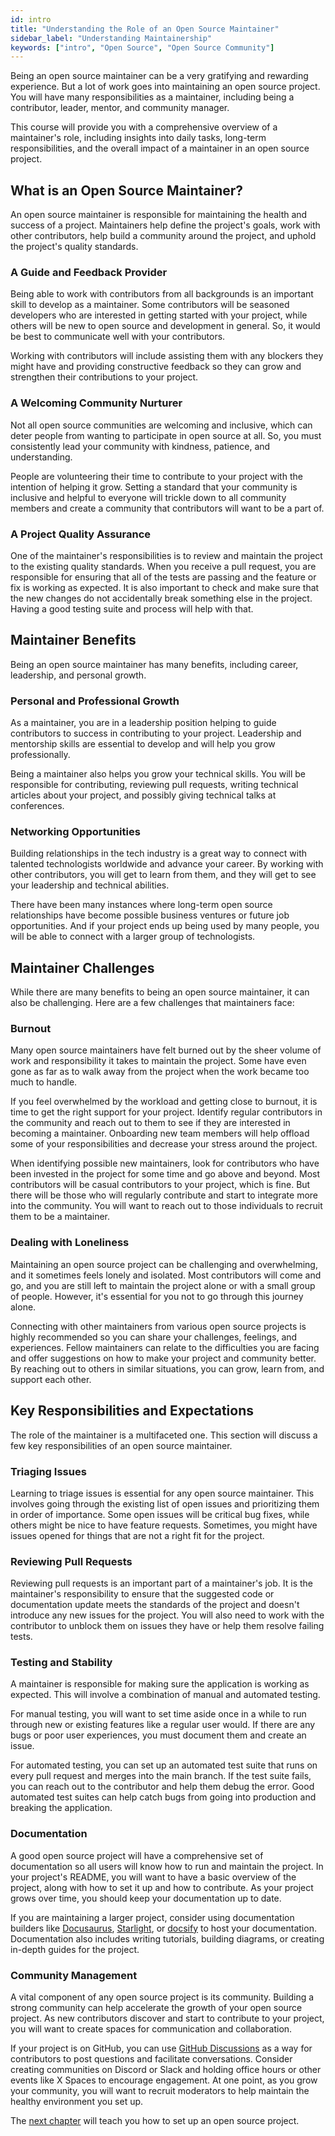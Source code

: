 ```yaml
---
id: intro
title: "Understanding the Role of an Open Source Maintainer"
sidebar_label: "Understanding Maintainership"
keywords: ["intro", "Open Source", "Open Source Community"]
---
```


Being an open source maintainer can be a very gratifying and rewarding experience. But a lot of work goes into maintaining an open source project. You will have many responsibilities as a maintainer, including being a contributor, leader, mentor, and community manager.

This course will provide you with a comprehensive overview of a maintainer's role, including insights into daily tasks, long-term responsibilities, and the overall impact of a maintainer in an open source project.

## What is an Open Source Maintainer?

An open source maintainer is responsible for maintaining the health and success of a project. Maintainers help define the project's goals, work with other contributors, help build a community around the project, and uphold the project's quality standards.

### A Guide and Feedback Provider

Being able to work with contributors from all backgrounds is an important skill to develop as a maintainer. Some contributors will be seasoned developers who are interested in getting started with your project, while others will be new to open source and development in general. So, it would be best to communicate well with your contributors.

Working with contributors will include assisting them with any blockers they might have and providing constructive feedback so they can grow and strengthen their contributions to your project.

### A Welcoming Community Nurturer

Not all open source communities are welcoming and inclusive, which can deter people from wanting to participate in open source at all. So, you must consistently lead your community with kindness, patience, and understanding.

People are volunteering their time to contribute to your project with the intention of helping it grow. Setting a standard that your community is inclusive and helpful to everyone will trickle down to all community members and create a community that contributors will want to be a part of.

### A Project Quality Assurance

One of the maintainer's responsibilities is to review and maintain the project to the existing quality standards. When you receive a pull request, you are responsible for ensuring that all of the tests are passing and the feature or fix is working as expected. It is also important to check and make sure that the new changes do not accidentally break something else in the project. Having a good testing suite and process will help with that.

## Maintainer Benefits

Being an open source maintainer has many benefits, including career, leadership, and personal growth.

### Personal and Professional Growth

As a maintainer, you are in a leadership position helping to guide contributors to success in contributing to your project. Leadership and mentorship skills are essential to develop and will help you grow professionally.

Being a maintainer also helps you grow your technical skills. You will be responsible for contributing, reviewing pull requests, writing technical articles about your project, and possibly giving technical talks at conferences.

### Networking Opportunities

Building relationships in the tech industry is a great way to connect with talented technologists worldwide and advance your career. By working with other contributors, you will get to learn from them, and they will get to see your leadership and technical abilities.

There have been many instances where long-term open source relationships have become possible business ventures or future job opportunities. And if your project ends up being used by many people, you will be able to connect with a larger group of technologists.

## Maintainer Challenges

While there are many benefits to being an open source maintainer, it can also be challenging. Here are a few challenges that maintainers face:

### Burnout

Many open source maintainers have felt burned out by the sheer volume of work and responsibility it takes to maintain the project. Some have even gone as far as to walk away from the project when the work became too much to handle.

If you feel overwhelmed by the workload and getting close to burnout, it is time to get the right support for your project. Identify regular contributors in the community and reach out to them to see if they are interested in becoming a maintainer. Onboarding new team members will help offload some of your responsibilities and decrease your stress around the project.

When identifying possible new maintainers, look for contributors who have been invested in the project for some time and go above and beyond. Most contributors will be casual contributors to your project, which is fine. But there will be those who will regularly contribute and start to integrate more into the community. You will want to reach out to those individuals to recruit them to be a maintainer.

### Dealing with Loneliness

Maintaining an open source project can be challenging and overwhelming, and it sometimes feels lonely and isolated. Most contributors will come and go, and you are still left to maintain the project alone or with a small group of people. However, it's essential for you not to go through this journey alone.

Connecting with other maintainers from various open source projects is highly recommended so you can share your challenges, feelings, and experiences. Fellow maintainers can relate to the difficulties you are facing and offer suggestions on how to make your project and community better. By reaching out to others in similar situations, you can grow, learn from, and support each other.

## Key Responsibilities and Expectations

The role of the maintainer is a multifaceted one. This section will discuss a few key responsibilities of an open source maintainer.

### Triaging Issues

Learning to triage issues is essential for any open source maintainer. This involves going through the existing list of open issues and prioritizing them in order of importance. Some open issues will be critical bug fixes, while others might be nice to have feature requests. Sometimes, you might have issues opened for things that are not a right fit for the project.

### Reviewing Pull Requests

Reviewing pull requests is an important part of a maintainer's job. It is the maintainer's responsibility to ensure that the suggested code or documentation update meets the standards of the project and doesn't introduce any new issues for the project. You will also need to work with the contributor to unblock them on issues they have or help them resolve failing tests.

### Testing and Stability

A maintainer is responsible for making sure the application is working as expected. This will involve a combination of manual and automated testing.

For manual testing, you will want to set time aside once in a while to run through new or existing features like a regular user would. If there are any bugs or poor user experiences, you must document them and create an issue.

For automated testing, you can set up an automated test suite that runs on every pull request and merges into the main branch. If the test suite fails, you can reach out to the contributor and help them debug the error. Good automated test suites can help catch bugs from going into production and breaking the application.

### Documentation

A good open source project will have a comprehensive set of documentation so all users will know how to run and maintain the project. In your project's README, you will want to have a basic overview of the project, along with how to set it up and how to contribute. As your project grows over time, you should keep your documentation up to date.

If you are maintaining a larger project, consider using documentation builders like [Docusaurus](https://docusaurus.io/), [Starlight](https://starlight.astro.build/), or [docsify](https://docsify.js.org/#/) to host your documentation. Documentation also includes writing tutorials, building diagrams, or creating in-depth guides for the project.

### Community Management

A vital component of any open source project is its community. Building a strong community can help accelerate the growth of your open source project. As new contributors discover and start to contribute to your project, you will want to create spaces for communication and collaboration.

If your project is on GitHub, you can use [GitHub Discussions](https://docs.github.com/en/discussions) as a way for contributors to post questions and facilitate conversations. Consider creating communities on Discord or Slack and holding office hours or other events like X Spaces to encourage engagement. At one point, as you grow your community, you will want to recruit moderators to help maintain the healthy environment you set up.

The [next chapter](how-to-setup-your-project.md) will teach you how to set up an open source project.
